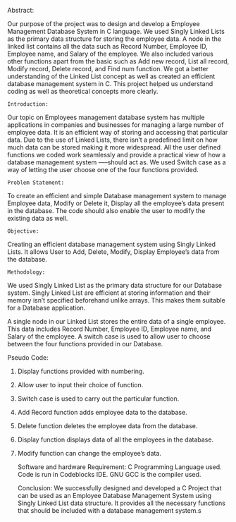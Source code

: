 Abstract:

Our purpose of the project was to design and develop a Employee Management Database System in C language. We used Singly Linked Lists as the primary data structure for storing the employee data. A node in the linked list contains all the data such as Record Number, Employee ID, Employee name, and Salary of the employee. We also included various other functions apart from the basic such as Add new record, List all record, Modify record, Delete record, and Find num function. We got a better understanding of the Linked List concept as well as created an efficient database management system in C. This project helped us understand coding as well as theoretical concepts more clearly.


	Introduction:
Our topic on Employees management database system has multiple applications in companies and businesses for managing a large number of employee data. It is an efficient way of storing and accessing that particular data. Due to the use of Linked Lists, there isn’t a predefined limit on how much data can be stored making it more widespread. All the user defined functions we coded work seamlessly and provide a practical view of how a database management system –––should act as. We used Switch case as a way of letting the user choose one of the four functions provided.


	Problem Statement:
To create an efficient and simple Database management system to manage Employee data, Modify or Delete it, Display all the employee’s data present in the database. The code should also enable the user to modify the existing data as well.  

	Objective:
Creating an efficient database management system using Singly Linked Lists.
It allows User to Add, Delete, Modify, Display Employee’s data from the database.


	Methodology:
We used Singly Linked List as the primary data structure for our Database system. Singly Linked List are efficient at storing information and their memory isn’t specified beforehand unlike arrays. This makes them suitable for a Database application.

A single node in our Linked List stores the entire data of a single employee. This data includes Record Number, Employee ID, Employee name, and Salary of the employee. A switch case is used to allow user to choose between the four functions provided in our Database.

Pseudo Code:

1.	Display functions provided with numbering.

2.	Allow user to input their choice of function.

3.	Switch case is used to carry out the particular function.

4.	Add Record function adds employee data to the database.

5.	Delete function deletes the employee data from the database.

6.	Display function displays data of all the employees in the database.

7.	Modify function can change the employee’s data.

	Software and hardware Requirement:
C Programming Language used.
Code is run in Codeblocks IDE.
GNU GCC is the compiler used.

	Conclusion:
We successfully designed and developed a C Project that can be used as an Employee Database Management System using Singly Linked List data structure. It provides all the necessary functions that should be included with a database management system.s 

 



